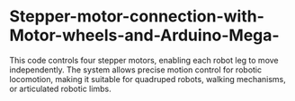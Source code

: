 # Stepper-motor-connection-with-Motor-wheels-and-Arduino-Mega-
This code controls four stepper motors, enabling each robot leg to move independently. The system allows precise motion control for robotic locomotion, making it suitable for quadruped robots, walking mechanisms, or articulated robotic limbs.
